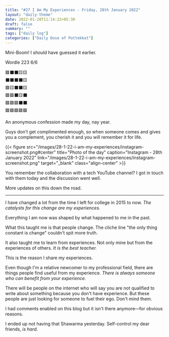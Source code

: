 ```yaml
---
title: "#27 I Am My Experiences - Friday, 28th January 2022"
layout: "daily-theme"
date: 2022-01-28T11:14:22+05:30
draft: false
summary: ""
tags: ["daily log"]
categories: ["Daily Dose of Pottekkat"]
---
```


Mini-Boom! I _should_ have guessed it earlier.

Wordle 223 6/6

🟩⬛⬛🟨🟨\
⬛⬛⬛⬛🟨\
🟩🟨⬛⬛🟨\
🟩🟩⬛🟨⬛\
🟩🟩🟩⬛⬛\
🟩🟩🟩🟩🟩

An anonymous confession made my day, nay year.

Guys don't get complimented enough, so when someone comes and gives you a complement, you cherish it and you will remember it for life.

{{< figure src="/images/28-1-22-i-am-my-experiences/instagram-screenshot.png#center" title="Photo of the day" caption="Instagram - 28th January 2022" link="/images/28-1-22-i-am-my-experiences/instagram-screenshot.png" target="_blank" class="align-center" >}}

You remember the collaboration with a tech YouTube channel? I got in touch with them today and the discussion went well.

More updates on this down the road.

---

I have changed a lot from the time I left for college in 2015 to now. _The catalysts for this change are my experiences._

Everything I am now was shaped by what happened to me in the past.

What this taught me is that people change. The cliche line "the only thing constant is change" couldn't spit more truth.

It also taught me to learn from experiences. Not only mine but from the experiences of others. _It is the best teacher._

This is the reason I share my experiences.

Even though I'm a relative newcomer to my professional field, there are things people find useful from my experience. _There is always someone who can benefit from your experience._

There will be people on the internet who will say you are not qualified to write about something because you don't have experience. But these people are just looking for someone to fuel their ego. Don't mind them.

I had comments enabled on this blog but it isn't there anymore—for obvious reasons.

I ended up not having that Shawarma yesterday. Self-control my dear friends, _is hard_.
